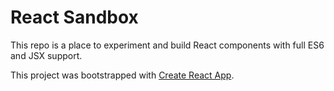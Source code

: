 # React Sandbox

This repo is a place to experiment and build React components with full ES6 and JSX support.

This project was bootstrapped with [Create React App](https://github.com/facebookincubator/create-react-app).

